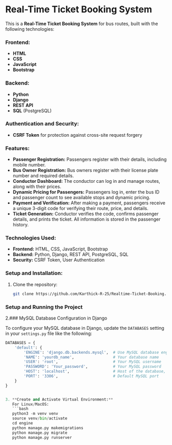 # **Real-Time Ticket Booking System**

This is a **Real-Time Ticket Booking System** for bus routes, built with the following technologies:

### **Frontend:**
- **HTML**
- **CSS**
- **JavaScript**
- **Bootstrap**

### **Backend:**
- **Python**
- **Django**
- **REST API**
- **SQL** (PostgreSQL)

### **Authentication and Security:**
- **CSRF Token** for protection against cross-site request forgery

### **Features:**
- **Passenger Registration:** Passengers register with their details, including mobile number.
- **Bus Owner Registration:** Bus owners register with their license plate number and required details.
- **Conductor Dashboard:** The conductor can log in and manage routes, along with their prices.
- **Dynamic Pricing for Passengers:** Passengers log in, enter the bus ID and passenger count to see available stops and dynamic pricing.
- **Payment and Verification:** After making a payment, passengers receive a unique 3-digit code for verifying their route, price, and details.
- **Ticket Generation:** Conductor verifies the code, confirms passenger details, and prints the ticket. All information is stored in the passenger history.

### **Technologies Used:**
- **Frontend:** HTML, CSS, JavaScript, Bootstrap
- **Backend:** Python, Django, REST API, PostgreSQL, SQL
- **Security:** CSRF Token, User Authentication

### **Setup and Installation:**

1. Clone the repository:
   ```bash
   git clone https://github.com/Karthick-R-25/Realtime-Ticket-Booking.git
### **Setup and Running the Project**
2.### MySQL Database Configuration in Django

To configure your MySQL database in Django, update the `DATABASES` setting in your `settings.py` file like the following:

```python
DATABASES = {
    'default': {
        'ENGINE': 'django.db.backends.mysql',  # Use MySQL database engine
        'NAME': 'yourdb_name',                 # Your database name
        'USER': 'root',                        # Your MySQL username
        'PASSWORD': 'Your_password',           # Your MySQL password
        'HOST': 'localhost',                   # Host of the database, use 'localhost' or your server IP
        'PORT': '3306',                        # Default MySQL port
    }
}


3. **Create and Activate Virtual Environment:**
   For Linux/MacOS:
   ```bash
   python3 -m venv venv
   source venv/bin/activate
   cd engine
   python manage.py makemigrations
   python manage.py migrate
   python manage.py runserver



